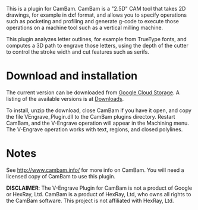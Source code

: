 This is a plugin for CamBam. CamBam is a "2.5D" CAM tool that takes 2D drawings, for example in dxf format, and allows you to specify operations such as pocketing and profiling and generate g-code to execute those operations on a machine tool such as a
vertical milling machine.

This plugin analyzes letter outlines, for example from TrueType fonts, and computes a 3D path to engrave those letters, using the depth of the cutter
to control the stroke width and cut features such as serifs.

# Download and installation #

The current version can be downloaded from [Google Cloud Storage](https://v-engrave-plugin.storage.googleapis.com/v-engrave-plugin-latest.zip). A listing of the available versions is at [Downloads](wiki/Downloads).

To install, unzip the download, close CamBam if you have it open, and copy the file VEngrave\_Plugin.dll to the CamBam plugins directory. Restart CamBam, and the V-Engrave operation will appear in the Machining menu.  The V-Engrave operation works with text, regions, and closed polylines.

# Notes #

See http://www.cambam.info/ for more info on CamBam. You will need a licensed copy of CamBam to use this plugin.

**DISCLAIMER**: The V-Engrave Plugin for CamBam is not a product of Google or HexRay, Ltd. CamBam is a product of HexRay, Ltd, who owns all rights to the CamBam software. This project is not affiliated with HexRay, Ltd.